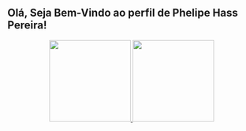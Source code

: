 <!--
**phelipehass/phelipehass** is a ✨ _special_ ✨ repository because its `README.md` (this file) appears on your GitHub profile.

Here are some ideas to get you started:

- 🔭 I’m currently working on ...
- 🌱 I’m currently learning ...
- 👯 I’m looking to collaborate on ...
- 🤔 I’m looking for help with ...
- 💬 Ask me about ...
- 📫 How to reach me: ...
- 😄 Pronouns: ...
- ⚡ Fun fact: ...
-->
## Olá, Seja Bem-Vindo ao perfil de Phelipe Hass Pereira!
<div align="center">
  <a href="https://github.com/phelipehass">
  <img height="165rem" src="https://github-readme-stats.vercel.app/api?username=phelipehass&show_icons=true&theme=dracula&include_all_commits=true&count_private=true"/>
  <img height="165rem" src="https://github-readme-stats.vercel.app/api/top-langs/?username=phelipehass&layout=compact&langs_count=7&theme=dracula"/>
</div>
